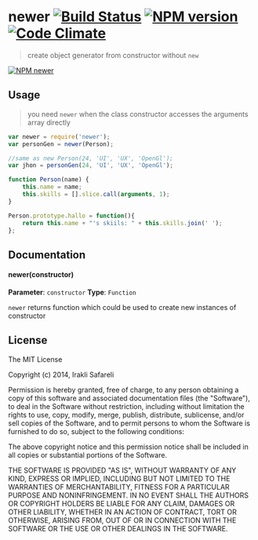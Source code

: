 # newer [![Build Status][travis-image]][travis-url] [![NPM version][npm-image]][npm-url] [![Code Climate][climate-image]][climate-url]
> create object generator from constructor without `new`

[![NPM newer][nodei-image]][npm-url]

[npm-url]: https://npmjs.org/package/newer
[npm-image]: https://badge.fury.io/js/newer.png

[travis-url]: http://travis-ci.org/safareli/newer
[travis-image]: http://img.shields.io/travis/safareli/newer.svg

[climate-url]: https://codeclimate.com/github/safareli/newer
[climate-image]: https://codeclimate.com/github/safareli/newer.png

[nodei-image]: https://nodei.co/npm-dl/newer.png?months=1

## Usage

> you need `newer` when the class constructor accesses the arguments array directly

```javascript
var newer = require('newer');
var personGen = newer(Person);

//same as new Person(24, 'UI', 'UX', 'OpenGl');
var jhon = personGen(24, 'UI', 'UX', 'OpenGl');

function Person(name) {
    this.name = name;
    this.skills = [].slice.call(arguments, 1);
}

Person.prototype.hallo = function(){
    return this.name + "'s skiils: " + this.skills.join(' ');
};
```

## Documentation

#### newer(constructor)

**Parameter**: `constructor`
**Type**: `Function`

`newer` returns function which could be used to create new instances of constructor




## License 

The MIT License

Copyright (c) 2014, Irakli Safareli

Permission is hereby granted, free of charge, to any person
obtaining a copy of this software and associated documentation
files (the "Software"), to deal in the Software without
restriction, including without limitation the rights to use,
copy, modify, merge, publish, distribute, sublicense, and/or sell
copies of the Software, and to permit persons to whom the
Software is furnished to do so, subject to the following
conditions:

The above copyright notice and this permission notice shall be
included in all copies or substantial portions of the Software.

THE SOFTWARE IS PROVIDED "AS IS", WITHOUT WARRANTY OF ANY KIND,
EXPRESS OR IMPLIED, INCLUDING BUT NOT LIMITED TO THE WARRANTIES
OF MERCHANTABILITY, FITNESS FOR A PARTICULAR PURPOSE AND
NONINFRINGEMENT. IN NO EVENT SHALL THE AUTHORS OR COPYRIGHT
HOLDERS BE LIABLE FOR ANY CLAIM, DAMAGES OR OTHER LIABILITY,
WHETHER IN AN ACTION OF CONTRACT, TORT OR OTHERWISE, ARISING
FROM, OUT OF OR IN CONNECTION WITH THE SOFTWARE OR THE USE OR
OTHER DEALINGS IN THE SOFTWARE.
